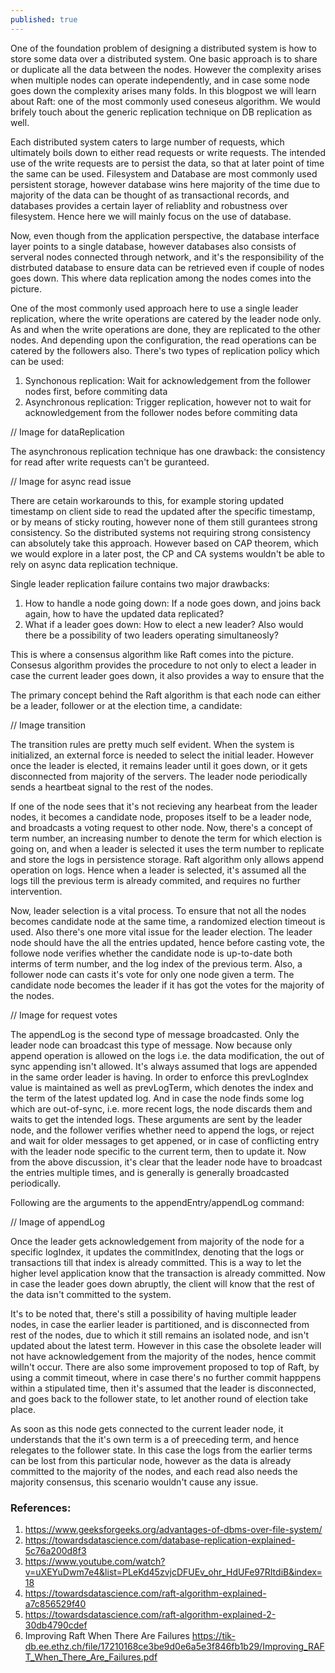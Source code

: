 ```yaml
---
published: true
---
```

One of the foundation problem of designing a distributed system is how to store some data over a distributed system. One basic approach is to share or duplicate all the data between the nodes. However the complexity arises when multiple nodes can operate independently, and in case some node goes down the complexity arises many folds. In this blogpost we will learn about Raft: one of the most commonly used coneseus algorithm. We would brifely touch about the generic replication technique on DB replication as well.

Each distributed system caters to large number of requests, which ultimately boils down to either read requests or write requests. The intended use of the write requests are to persist the data, so that at later point of time the same can be used. Filesystem and Database are most commonly used persistent storage, however database wins here majority of the time due to majority of the data can be thought of as transactional records, and databases provides a certain layer of reliablity and robustness over filesystem. Hence here we will mainly focus on the use of database.

Now, even though from the application perspective, the database interface layer points to a single database, however databases also consists of serveral nodes connected through network, and it's the responsibility of the distrbuted database to ensure data can be retrieved even if couple of nodes goes down. This where data replication among the nodes comes into the picture.

One of the most commonly used approach here to use a single leader replication, where the write operations are catered by the leader node only. As and when the write operations are done, they are replicated to the other nodes. And depending upon the configuration, the read operations can be catered by the followers also. There's two types of replication policy which can be used:
1. Synchonous replication: Wait for acknowledgement from the follower nodes first, before commiting data
2. Asynchronous replication: Trigger replication, however not to wait for acknowledgement from the follower nodes before commiting data

// Image for dataReplication

The asynchronous replication technique has one drawback: the consistency for read after write requests can't be guranteed. 

// Image for async read issue

There are cetain workarounds to this, for example storing updated timestamp on client side to read the updated after the specific timestamp, or by means of sticky routing, however none of them still gurantees strong consistency. So the distributed systems not requiring strong consistency can absolutely take this approach. However based on CAP theorem, which we would explore in a later post, the CP and CA systems wouldn't be able to rely on async data replication technique.


Single leader replication failure contains two major drawbacks:
1. How to handle a node going down: If a node goes down, and joins back again, how to have the updated data replicated?
2. What if a leader goes down: How to elect a new leader? Also would there be a possibility of two leaders operating simultaneosly?

This is where a consensus algorithm like Raft comes into the picture. Consesus algorithm provides the procedure to not only to elect a leader in case the current leader goes down, it also provides a way to ensure that the 

The primary concept behind the Raft algorithm is that each node can either be a leader, follower or at the election time, a candidate:

// Image transition

The transition rules are pretty much self evident. When the system is initialized, an external force is needed to select the initial leader. However once the leader is elected, it remains leader until it goes down, or it gets disconnected from majority of the servers. The leader node periodically sends a heartbeat signal to the rest of the nodes. 

If one of the node sees that it's not recieving any hearbeat from the leader nodes, it becomes a candidate node, proposes itself to be a leader node, and broadcasts a voting request to other node. Now, there's a concept of term number, an increasing number to denote the term for which election is going on, and when a leader is selected it uses the term number to replicate and store the logs in persistence storage. Raft algorithm only allows append operation on logs. Hence when a leader is selected, it's assumed all the logs till the previous term is already commited, and requires no further intervention.

Now, leader selection is a vital process. To ensure that not all the nodes becomes candidate node at the same time, a randomized election timeout is used. Also there's one more vital issue for the leader election. The leader node should have the all the entries updated, hence before casting vote, the followe node verifies whether the candidate node is up-to-date both interms of term number, and the log index of the previous term. Also, a follower node can casts it's vote for only one node given a term. The candidate node becomes the leader if it has got the votes for the majority of the nodes.


// Image for request votes



The appendLog is the second type of message broadcasted. Only the leader node can broadcast this type of message. Now because only append operation is allowed on the logs i.e. the data modification, the out of sync appending isn't allowed. It's always assumed that logs are appended in the same order leader is having. In order to enforce this prevLogIndex value is maintained as well as prevLogTerm, which denotes the index and the term of the latest updated log. And in case the node finds some log which are out-of-sync, i.e. more recent logs, the node discards them and waits to get the intended logs. These arguments are sent by the leader node, and the follower verifies whether need to append the logs, or reject and wait for older messages to get appened, or in case of conflicting entry with the leader node specific to the current term, then to update it. Now from the above discussion, it's clear that the leader node have to broadcast the entries multiple times, and is generally is generally broadcasted periodically.

Following are the arguments to the appendEntry/appendLog command:

// Image of appendLog

Once the leader gets acknowledgement from majority of the node for a specific logIndex, it updates the commitIndex, denoting that the logs or transactions till that index is already committed. This is a way to let the higher level application know that the transaction is already committed. Now in case the leader goes down abruptly, the client will know that the rest of the data isn't committed to the system.


It's to be noted that, there's still a possibility of having multiple leader nodes, in case the earlier leader is partitioned, and is disconnected from rest of the nodes, due to which it still remains an isolated node, and isn't updated about the latest term. However in this case the obsolete leader will not have acknowledgement from the majority of the nodes, hence commit willn't occur. There are also some improvement proposed to top of Raft, by using a commit timeout, where in case there's no further commit happpens within a stipulated time, then it's assumed that the leader is disconnected, and goes back to the follower state, to let another round of election take place.

As soon as this node gets connected to the current leader node, it understands that the it's own term is a of preeceding term, and hence relegates to the follower state. In this case the logs from the earlier terms can be lost from this particular node, however as the data is already committed to the majority of the nodes, and each read also needs the majority consensus, this scenario wouldn't cause any issue.



### References:
1. https://www.geeksforgeeks.org/advantages-of-dbms-over-file-system/
1. https://towardsdatascience.com/database-replication-explained-5c76a200d8f3
3. https://www.youtube.com/watch?v=uXEYuDwm7e4&list=PLeKd45zvjcDFUEv_ohr_HdUFe97RItdiB&index=18
2. https://towardsdatascience.com/raft-algorithm-explained-a7c856529f40
3. https://towardsdatascience.com/raft-algorithm-explained-2-30db4790cdef
6. Improving Raft When There Are Failures https://tik-db.ee.ethz.ch/file/17210168ce3be9d0e6a5e3f846fb1b29/Improving_RAFT_When_There_Are_Failures.pdf
